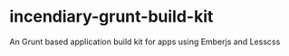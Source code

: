 incendiary-grunt-build-kit
==========================

An Grunt based application build kit for apps using Emberjs and Lesscss
